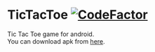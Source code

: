 # TicTacToe [![CodeFactor](https://www.codefactor.io/repository/github/tasakos-dev/tictactoe/badge)](https://www.codefactor.io/repository/github/tasakos-dev/tictactoe)
Tic Tac Toe game for android.  
You can download apk from [here](https://github.com/tasakos-dev/TicTacToe/releases/).
